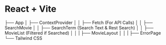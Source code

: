 # React + Vite

├── App
│ ├── ContextProvider
│ │ ├── Fetch (For API Calls)
│ │ ├── SearchMovie
│ │ ├── SearchTerm (Search Text & Rest Search)
│ │ ├── MovieList (Filtered if Searched)
│ │ | ├── MovieLayout
│ │ | ├── ErrorPage
└── Tailwind CSS
